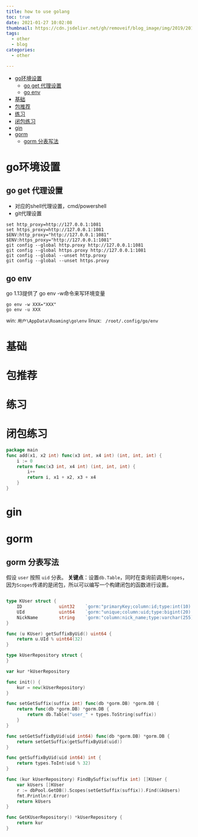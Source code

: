 ```yaml
---
title: how to use golang
toc: true
date: 2021-01-27 10:02:08
thumbnail: https://cdn.jsdelivr.net/gh/removeif/blog_image/img/2019/20190919221611.png
tags:
  - other
  - blog
categories:
  - other

---
```


<!-- TOC -->

- [go环境设置](#go环境设置)
	- [go get 代理设置](#go-get-代理设置)
	- [go env](#go-env)
- [基础](#基础)
- [包推荐](#包推荐)
- [练习](#练习)
- [闭包练习](#闭包练习)
- [gin](#gin)
- [gorm](#gorm)
	- [gorm 分表写法](#gorm-分表写法)

<!-- /TOC -->

<!--more-->

# go环境设置

## go get 代理设置

- 对应的shell代理设置，cmd/powershell
- git代理设置

```
set http_proxy=http://127.0.0.1:1081
set https_proxy=http://127.0.0.1:1081
$ENV:http_proxy="http://127.0.0.1:1081"
$ENV:https_proxy="http://127.0.0.1:1081"
git config --global http.proxy http://127.0.0.1:1081
git config --global https.proxy http://127.0.0.1:1081
git config --global --unset http.proxy
git config --global --unset https.proxy
```

## go env

go 1.13提供了 go env -w命令来写环境变量
```
go env -w XXX="XXX"
go env -u XXX
```


win: `用户\AppData\Roaming\go\env`
linux: ` /root/.config/go/env`




# 基础

# 包推荐

# 练习

# 闭包练习
```go
package main 
func add(x1, x2 int) func(x3 int, x4 int) (int, int, int) {
	i := 0
	return func(x3 int, x4 int) (int, int, int) {
		i++
		return i, x1 + x2, x3 + x4
	}
}
```

# gin

# gorm

## gorm 分表写法

假设 `user` 按照 `uid` 分表。
**关键点**：设置`db.Table`，同时在查询前调用`Scopes`，因为`Scopes`传递的是闭包，所以可以编写一个构建闭包的函数进行设置。

```go

type KUser struct {
	ID              uint32    `gorm:"primaryKey;column:id;type:int(10) unsigned;not null"`              // 用户表自增id
	UId             uint64    `gorm:"unique;column:uid;type:bigint(20) unsigned;not null"`              // 用户中心passId
	NickName        string    `gorm:"column:nick_name;type:varchar(255);not null;default:''"`           // 用户昵称
}

func (u KUser) getSuffixByUid() uint64 {
	return u.UId % uint64(32)
}

type kUserRepository struct {
}

var kur *kUserRepository

func init() {
	kur = new(kUserRepository)
}

func setGetSuffix(suffix int) func(db *gorm.DB) *gorm.DB {
	return func(db *gorm.DB) *gorm.DB {
		return db.Table("user_" + types.ToString(suffix))
	}
}

func setGetSuffixByUid(uid int64) func(db *gorm.DB) *gorm.DB {
	return setGetSuffix(getSuffixByUid(uid))
}

func getSuffixByUid(uid int64) int {
	return types.ToInt(uid % 32)
}

func (kur kUserRepository) FindBySuffix(suffix int) []KUser {
	var kUsers []KUser
	r := dbPool.GetDB().Scopes(setGetSuffix(suffix)).Find(&kUsers)
	fmt.Println(r.Error)
	return kUsers
}

func GetKUserRepository() *kUserRepository {
	return kur
}

```